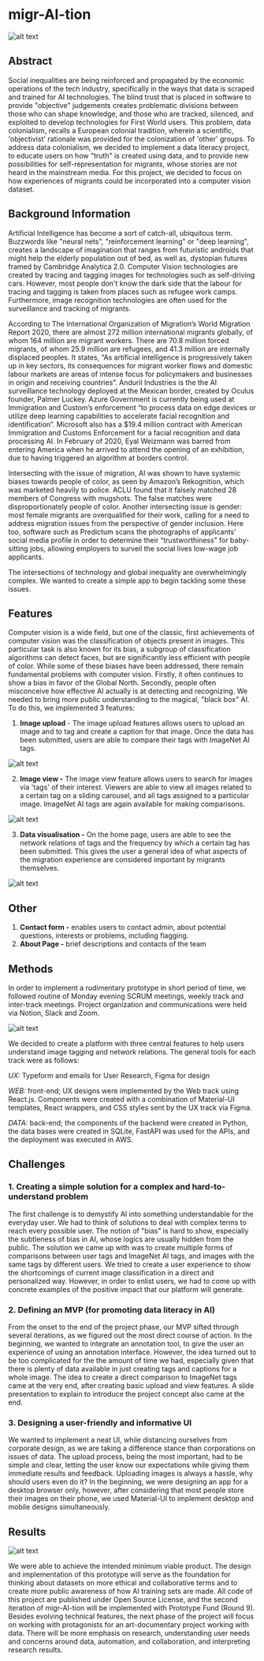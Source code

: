 # migr-AI-tion

![alt text](figma/blogpostPhoto/Screenshot%202021-02-11%20at%2012.43.15.png)


## Abstract
Social inequalities are being reinforced and propagated by the economic operations of the tech industry, specifically in the ways that data is scraped and trained for AI technologies. The blind trust that is placed in software to provide "objective" judgements creates problematic divisions between those who can shape knowledge, and those who are tracked, silenced, and exploited to develop technologies for First World users. This problem, data colonialism, recalls a European colonial tradition, wherein a scientific, 'objectivist' rationale was provided for the colonization of 'other' groups. To address data colonialism, we decided to implement a data literacy project, to educate users on how "truth" is created using data, and to provide new possibilities for self-representation for migrants, whose stories are not heard in the mainstream media. For this project, we decided to focus on how experiences of migrants could be incorporated into a computer vision dataset. 

## Background Information
Artificial Intelligence has become a sort of catch-all, ubiquitous term. Buzzwords like "neural nets", "reinforcement learning" or "deep learning",  creates a landscape of imagination that ranges from futuristic androids that might help the elderly population out of bed, as well as, dystopian futures framed by Cambridge Analytica 2.0. Computer Vision technologies are created by tracing and tagging images for technologies such as self-driving cars. However, most people don't know the dark side that the labour for tracing and tagging is taken from places such as refugee work camps. Furthermore, image recognition technologies are often used for the surveillance and tracking of migrants. 

According to The International Organization of Migration’s World Migration Report 2020, there are almost 272 million international migrants globally, of whom 164 million are migrant workers. There are 70.8 million forced migrants, of whom 25.9 million are refugees, and 41.3 million are internally displaced peoples. It states, “As artificial intelligence is progressively taken up in key sectors, its consequences for migrant worker flows and domestic labour markets are areas of intense focus for policymakers and businesses in origin and receiving countries”. Anduril Industries is the the AI surveillance technology deployed at the Mexican border, created by Oculus founder, Palmer Luckey. Azure Government is currently being used at Immigration and Custom’s enforcement “to process data on edge devices or utilize deep learning capabilities to accelerate facial recognition and identification”. Microsoft also has a $19.4 million contract with American Immigration and Customs Enforcement for a facial recognition and data processing AI. In February of 2020, Eyal Weizmann was barred from entering America when he arrived to attend the opening of an exhibition, due to having triggered an algorithm at borders control.

Intersecting with the issue of migration, AI was shown to have systemic biases towards people of color, as seen by Amazon’s Rekognition, which was marketed heavily to police. ACLU found that it falsely matched 28 members of Congress with mugshots. The false matches were disproportionately people of color. Another intersecting issue is gender: most female migrants are overqualified for their work, calling for a need to address migration issues from the perspective of gender inclusion. Here too, software such as Predictum scans the photographs of applicants’ social media profile in order to determine their “trustworthiness” for baby-sitting jobs, allowing employers to surveil the social lives low-wage job applicants.

The intersections of technology and global inequality are overwhelmingly complex. We wanted to create a simple app to begin tackling some these issues. 

## Features
Computer vision is a wide field, but one of the classic, first achievements of computer vision was the classification of objects present in images. This particular task is also known for its bias, a subgroup of classification algorithms can detect faces, but are significantly less efficient with people of color. While some of these biases have been addressed, there remain fundamental problems with computer vision. Firstly, it often continues to show a bias in favor of the Global North.  Secondly, people often misconceive how effective AI actually is at detecting and recognizing. We needed to bring more public understanding to the magical, "black box" AI. To do this, we implemented 3 features:

1. **Image upload** - The image upload features allows users to upload an image and to tag and create a caption for that image. Once the data has been submitted, users are able to compare their tags with ImageNet AI tags.

![alt text](figma/blogpostPhoto/Screenshot%202021-02-03%20at%2016.49.19.png)

2. **Image view -** The image view feature allows users to search for images via 'tags' of their interest. Viewers are able to view all images related to a certain tag on a sliding carousel, and all tags assigned to a particular image. ImageNet AI tags are again available for making comparisons.

![alt text](figma/blogpostPhoto/new%20laptop.png)


3. **Data visualisation -** On the home page, users are able to see the network relations of tags and the frequency by which a certain tag has been submitted. This gives the user a general idea of what aspects of the migration experience are considered important by migrants themselves. 

![alt text](figma/blogpostPhoto/Screenshot%202021-02-11%20at%2015.25.48.png)

## Other

1. **Contact form -** enables users to contact admin, about potential questions, interests or problems, including flagging. 
2. **About Page -** brief descriptions and contacts of the team

## Methods

In order to implement a rudimentary prototype in short period of time, we followed routine of Monday evening SCRUM meetings, weekly track and inter-track meetings. Project organization and communications were held via Notion, Slack and Zoom. 

![alt text](figma/blogpostPhoto/screenshot_20210213_091108.png)

We decided to create a platform with three central features to help users understand image tagging and network relations. The general tools for each track were as follows:

*UX:* Typeform and emails for User Research, Figma for design

*WEB:* front-end; UX designs were implemented by the Web track using React.js. Components were created with a combination of Material-UI templates, React wrappers, and CSS styles sent by the UX track via Figma. 

*DATA:* back-end; the components of the backend were created in Python, the data bases were created in SQLite, FastAPI was used for the APIs, and the deployment was executed in AWS. 

## Challenges

### 1. Creating a simple solution for a complex and hard-to-understand problem

The first challenge is to demystify AI into something understandable for the everyday user. We had to think of solutions to deal with complex terms to reach every possible user. The notion of "bias" is hard to show, especially the subtleness of bias in AI, whose logics are usually hidden from the public. The solution we came up with was to create multiple forms of comparisons between user tags and ImageNet AI tags, and images with the same tags by different users. We tried to create a user experience to show the shortcomings of current image classification in a direct and personalized way. However, in order to enlist users, we had to come up with concrete examples of the positive impact that our platform will generate. 

### 2. Defining an MVP (for promoting data literacy in AI)

From the onset to the end of the project phase, our MVP sifted through several iterations, as we figured out the most direct course of action. In the beginning, we wanted to integrate an annotation tool, to give the user an experience of using an annotation interface. However, the idea turned out to be too complicated for the the amount of time we had, especially given that there is plenty of data available in just creating tags and captions for a whole image. The idea to create a direct comparison to ImageNet tags came at the very end, after creating basic upload and view features. A slide presentation to explain to introduce the project concept also came at the end.

### 3. Designing a user-friendly and informative UI

We wanted to implement a neat UI, while distancing ourselves from corporate design, as we are taking a difference stance than corporations on issues of data. The upload process, being the most important, had to be simple and clear, letting the user know our expectations while giving them immediate results and feedback. Uploading images is always a hassle, why should users even do it?  In the beginning, we were designing an app for a desktop browser only, however, after considering that most people store their images on their phone, we used Material-UI to implement desktop and mobile designs simultaneously. 

## Results

![alt text](figma/blogpostPhoto/screenshot_20210213_085746.png)

We were able to achieve the intended minimum viable product. The design and implementation of this prototype will serve as the foundation for thinking about datasets on more ethical and collaborative terms and to create more public awareness of how AI training sets are made. All code of this project are published under Open Source License, and the second iteration of migr-AI-tion will be implemented with Prototype Fund (Round 9). Besides evolving technical features, the next phase of the project will focus on working with protagonists for an art-documentary project working with data. There will be more emphasis on research, understanding user needs and concerns around data, automation, and collaboration, and interpreting research results.